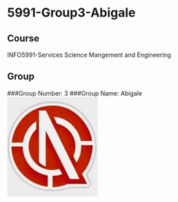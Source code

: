 # 5991-Group3-Abigale
## Course
INFO5991-Services Science Mangement and Engineering
## Group
###Group Number: 3
###Group Name: Abigale
![Alt text](https://github.com/PPX123/5991-Group3-Abigale/blob/master/Assignment-1/LOGO.jpg "Abigale")
